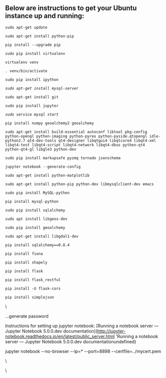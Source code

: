 ## Below are instructions to get your Ubuntu instance up and running:

`sudo apt-get update`

`sudo apt-get install python-pip`

`pip install --upgrade pip`

`sudo pip install virtualenv`

`virtualenv venv`

`. venv/bin/activate`

`sudo pip install ipython`

*`sudo apt-get install mysql-server`*

`sudo apt-get install git`

`sudo pip install jupyter`

*`sudo service mysql start`*

`pip install numpy geoalchemy2 geoalchemy`

`sudo apt-get install build-essential autoconf libtool pkg-config python-opengl python-imaging python-pyrex python-pyside.qtopengl idle-python2.7 qt4-dev-tools qt4-designer libqtgui4 libqtcore4 libqt4-xml libqt4-test libqt4-script libqt4-network libqt4-dbus python-qt4 python-qt4-gl libgle3 python-dev`

`sudo pip install markupsafe pyzmq tornado jsonschema`

`jupyter notebook --generate-config`

`sudo apt-get install python-matplotlib`

`sudo apt-get install python-pip python-dev libmysqlclient-dev emacs`

`sudo pip install MySQL-python`

`pip install mysql-python `

`sudo pip install sqlalchemy`

`sudo apt install libgeos-dev`

`sudo pip install geoalchemy`

`sudo apt-get install libgdal1-dev`

`pip install sqlalchemy==0.8.4`

`pip install fiona`

`pip install shapely`

`pip install flask`

`pip install flask_restful`

`pip install -U flask-cors`

`pip install simplejson`

\

…generate password

Instructions for setting up jupyter notebook: [Running a notebook server — Jupyter Notebook 5.0.0.dev documentation](http://jupyter-notebook.readthedocs.io/en/latest/public_server.html 'Running a notebook server — Jupyter Notebook 5.0.0.dev documentationundefined)

jupyter notebook --no-browser --ip=\* --port=8898 --certfile=../mycert.pem

\

\

